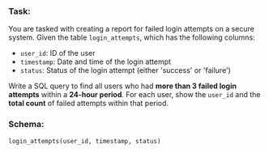 ### Task:
You are tasked with creating a report for failed login attempts on a secure system. Given the table `login_attempts`, which has the following columns:

- `user_id`: ID of the user
- `timestamp`: Date and time of the login attempt
- `status`: Status of the login attempt (either 'success' or 'failure')

Write a SQL query to find all users who had **more than 3 failed login attempts** within a **24-hour period**. For each user, show the `user_id` and the **total count** of failed attempts within that period.

### Schema:
`login_attempts(user_id, timestamp, status)`

